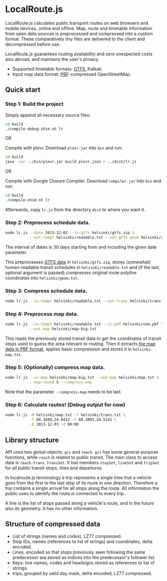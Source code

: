 # LocalRoute.js

LocalRoute.js calculates public transport routes on web browsers and mobile
devices, online and offline. Map, route and timetable information from
open data sources is preprocessed and compressed into a custom format.
These comparatively tiny files are delivered to the client and decompressed
before use.

LocalRoute.js guarantees routing availability and zero unexpected costs also
abroad, and maintains the user's privacy.

- Supported timetable formats: [GTFS](https://developers.google.com/transit/gtfs/), Kalkati.
- Input map data format: [PBF](https://developers.google.com/protocol-buffers/)-compressed OpenStreetMap.

## Quick start

### Step 1: Build the project

Simply append all necessary source files:

```sh
cd build
./compile-debug-shim.sh lr
```

OR

Compile with plovr. Download `plovr.jar` into `bin` and run:

```sh
cd build
java -jar ../bin/plovr.jar build plovr.json > ../dist/lr.js
```

OR

Compile with Google Closure Compiler. Download `compiler.jar` into `bin` and run:

```sh
cd build
./compile-shim.sh lr
```

Afterwards, copy `lr.js` from the directory `dist` to where you want it.

### Step 2: Preprocess schedule data.

```sh
node lr.js --date 2013-12-02 --in-gtfs helsinki/gtfs.zip \
           --out-tempt helsinki/readable.txt --out-gtfs-geom helsinki/geom.txt
```

The interval of dates is 30 days starting from and including the given date parameter.

This preprocesses [GTFS data](http://dev.hsl.fi/) in `helsinki/gtfs.zip`, stores (somewhat) human-readable transit schedules in `helsinki/readable.txt` and (if the last, optional argument is passed) compresses original route polyline coordinates into `helsinki/geom.txt`.

### Step 3: Compress schedule data.

```sh
node lr.js --in-tempt helsinki/readable.txt --out-trans helsinki/trans.txt
```

### Step 4: Preprocess map data.

```sh
node lr.js --in-tempt helsinki/readable.txt --in-pbf helsinki/osm.pbf \
           --out-map helsinki/map-big.txt
```

This reads the previously stored transit data to get the coordinates of transit stops used to guess the area relevant to routing. Then it extracts [the map data in PBF format](http://download.geofabrik.de/europe/finland.html), applies basic compression and stores it in `helsinki-map.txt`.

### Step 5: (Optionally) compress map data.

```sh
node lr.js --in-map helsinki/map-big.txt --out-map helsinki/map.txt \
           --map-round 5 --compress-map
```

Note that the parameter `--compress-map` needs to be last.

### Step 6: Calculate routes! (Debug output for now)

```sh
node lr.js -M helsinki/map.txt -T helsinki/trans.txt \
           -f 60.1688,24.9412 -t 60.3093,24.5141 \
           -D 2013-12-03 -d 08:00
```

## Library structure

API uses two global objects, `gis` and `reach`. `gis` has some general-purpose
functions, while `reach` is related to public transit. The main class to access data
is `reach.trans.TransSet`. It has members `stopSet`, `lineSet` and `tripSet` for all
public transit stops, lines and departures.

In localroute.js terminology a trip represents a single time that a vehicle goes
from the first to the last stop of its route in one direction. Therefore a
trip contains a single arrival for all stops along the route. All information
the public uses to identify the route is connected to every trip.

A line is the list of stops passed along a vehicle's route, and in the future
also its geometry. It has no other information.

## Structure of compressed data

* List of strings (names and codes), LZ77 compressed.
* Stop IDs, names (references to list of strings) and coordinates, delta encoded.
* Lines, encoded so that stops previously seen following the same predecessor are stored as indices into the predecessor's follower list.
* Keys: line names, codes and headsigns stored as references to list of strings.
* trips, grouped by valid day mask, delta encoded, LZ77 compressed.
